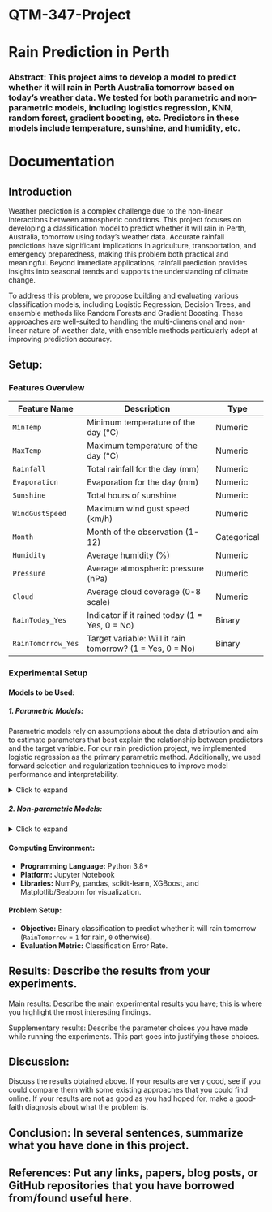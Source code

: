 # QTM-347-Project
# Rain Prediction in Perth

### Abstract: This project aims to develop a model to predict whether it will rain in Perth Australia tomorrow based on today’s weather data. We tested for both parametric and non-parametric models, including logistics regression, KNN, random forest, gradient boosting, etc. Predictors in these models include temperature, sunshine, and humidity, etc.

# Documentation

## Introduction

Weather prediction is a complex challenge due to the non-linear interactions between atmospheric conditions. This project focuses on developing a classification model to predict whether it will rain in Perth, Australia, tomorrow using today’s weather data. Accurate rainfall predictions have significant implications in agriculture, transportation, and emergency preparedness, making this problem both practical and meaningful. Beyond immediate applications, rainfall prediction provides insights into seasonal trends and supports the understanding of climate change.

To address this problem, we propose building and evaluating various classification models, including Logistic Regression, Decision Trees, and ensemble methods like Random Forests and Gradient Boosting. These approaches are well-suited to handling the multi-dimensional and non-linear nature of weather data, with ensemble methods particularly adept at improving prediction accuracy.

## Setup: 

### Features Overview

| **Feature Name**       | **Description**                                      | **Type**    |
|-------------------------|------------------------------------------------------|-------------|
| `MinTemp`              | Minimum temperature of the day (°C)                  | Numeric     |
| `MaxTemp`              | Maximum temperature of the day (°C)                  | Numeric     |
| `Rainfall`             | Total rainfall for the day (mm)                      | Numeric     |
| `Evaporation`          | Evaporation for the day (mm)                         | Numeric     |
| `Sunshine`             | Total hours of sunshine                              | Numeric     |
| `WindGustSpeed`        | Maximum wind gust speed (km/h)                       | Numeric     |
| `Month`                | Month of the observation (1-12)                      | Categorical |
| `Humidity`             | Average humidity (%)                                 | Numeric     |
| `Pressure`             | Average atmospheric pressure (hPa)                   | Numeric     |
| `Cloud`                | Average cloud coverage (0-8 scale)                   | Numeric     |
| `RainToday_Yes`        | Indicator if it rained today (1 = Yes, 0 = No)       | Binary      |
| `RainTomorrow_Yes`     | Target variable: Will it rain tomorrow? (1 = Yes, 0 = No) | Binary      |

### Experimental Setup

#### Models to be Used:
##### 1. **Parametric Models:**
Parametric models rely on assumptions about the data distribution and aim to estimate parameters that best explain the relationship between predictors and the target variable. For our rain prediction project, we implemented logistic regression as the primary parametric method. Additionally, we used forward selection and regularization techniques to improve model performance and interpretability.

<details>
  <summary>Click to expand</summary>

##### 1.1 **Logistic Regression:** 
Logistic regression is a statistical model used for binary classification problems. It estimates the probability of a binary outcome using a logistic function, making it ideal for predicting categorical variables like "rain" or "no rain."

<img width="614" alt="截屏2024-12-14 上午12 15 26" src="https://github.com/user-attachments/assets/6867c4c8-0a43-4722-80af-e6281d695a47" />

The misclassification error rate of 12.26% indicates that approximately 12 out of 100 predictions were incorrect. This is a good starting point, showing that the weather variables used are informative but could benefit from refinement.

##### 1.2 **Forward Selection:** 
Forward selection is a stepwise feature selection method that iteratively adds the most significant predictors to the model. It helps identify the best subset of features that contribute most to predicting the target variable.

<img width="752" alt="截屏2024-12-14 上午12 16 40" src="https://github.com/user-attachments/assets/23c57e04-17c1-471f-b925-235f07f1856c" />

<img width="612" alt="截屏2024-12-14 上午12 18 41" src="https://github.com/user-attachments/assets/54e7e42b-7a9d-4a34-b7af-cd9236b5df54" />

Forward selection selects the 7 most influential predictors based on their contribution to improving the model's log-likelihood. This refinement reduced the misclassification error rate to 11.64%, the best performance among parametric models. The chosen predictors provide the most information about rain likelihood. For instance, variables like humidity or pressure may dominate due to their direct physical connection to precipitation. A reduction of error rate from 12.26% to 11.64% indicates that including fewer but more relevant predictors improves model efficiency and accuracy.

##### 1.3 **Principal Component Analysis (PCA) / Partial Least Squares (PLS):** 
PCA is a dimensionality reduction technique that transforms the data into principal components, capturing the most variance in fewer dimensions. PLS, on the other hand, maximizes the covariance between predictors and the target variable, making it suitable for highly correlated features.

**PCA:**

<img width="739" alt="截屏2024-12-14 上午12 19 33" src="https://github.com/user-attachments/assets/6f3c342f-5876-4a64-8373-9a687ddd4c18" />

PCA transformed the predictors into 6 uncorrelated components while retaining as much variance as possible. The misclassification error rate remained at 11.95%, slightly worse than forward selection. PCA effectively addressed multicollinearity among predictors by transforming correlated variables into orthogonal components. However, due to the small number of predictors in our dataset, PCA was less impactful.

**PLS:**

<img width="751" alt="截屏2024-12-14 上午12 22 18" src="https://github.com/user-attachments/assets/585df337-10dc-48a8-92df-6c0fb17ba1f8" />

PLS selected 2 components by maximizing the covariance between predictors and the target variable. However, the misclassification error rate of 12.26% was identical to the full logistic regression model. Like PCA, PLS is more suitable for datasets with a higher number of predictors.

##### 1.4 **Ridge and Lasso Regression:** 
Ridge and Lasso are regularization techniques that add penalties to the regression model to reduce overfitting. Ridge minimizes the sum of squared coefficients, while Lasso encourages sparsity by shrinking coefficients of less important features to zero.

**Ridge:**

<img width="744" alt="截屏2024-12-14 上午12 24 13" src="https://github.com/user-attachments/assets/3bd68071-e29b-48e8-b8bf-d0ede4519372" />

The misclassification error rate of 11.95% indicates that this approach effectively stabilized the model but did not outperform forward selection. Ridge regression provides better generalization by shrinking large coefficients and retaining all predictors. While it controls overfitting, the inclusion of less relevant predictors can dilute the model’s predictive power.

**Lasso:**

<img width="750" alt="截屏2024-12-14 上午12 26 05" src="https://github.com/user-attachments/assets/bd9f0c0b-3e8d-4a1c-bff9-09b1a58351ea" />

Lasso regression model has a misclassification error rate of 12.42%, the highest among regularization techniques. Lasso’s feature selection is valuable for simplifying models in high-dimensional datasets. In this case, Lasso likely eliminated some predictors that contribute small but meaningful information, leading to a loss in predictive accuracy.

</details>

##### 2.  **Non-parametric Models:**

<details>
  <summary>Click to expand</summary>

##### 2.1 **K-Nearest Neighbors (KNN):**  
an instance-based learning algorithm that classifies a data point based on the majority class of its k-nearest neighbors. It is simple and effective for datasets with distinct clusters but may struggle with high-dimensional data.

##### 2.2 **Classification Trees:**  
partition data into subsets based on feature values, forming a tree-like structure. They are easy to interpret and effective for capturing non-linear relationships in the data.

##### 2.3 **Random Forest:**  
an ensemble learning method that builds multiple decision trees and combines their predictions for improved accuracy. It reduces overfitting and works well with complex datasets with many features.

##### 2.4 **Gradient Boosting:**  
a powerful ensemble method that builds trees sequentially, optimizing for errors made by previous trees. XGBoost, an implementation of Gradient Boosting, is known for its speed and high predictive performance, especially in structured data problems.

</details>

#### Computing Environment:
- **Programming Language:** Python 3.8+
- **Platform:** Jupyter Notebook
- **Libraries:** NumPy, pandas, scikit-learn, XGBoost, and Matplotlib/Seaborn for visualization.

#### Problem Setup:
- **Objective:** Binary classification to predict whether it will rain tomorrow (`RainTomorrow` = `1` for rain, `0` otherwise).
- **Evaluation Metric:** Classification Error Rate.

## Results: Describe the results from your experiments.

Main results: Describe the main experimental results you have; this is where you highlight the most interesting findings.

Supplementary results: Describe the parameter choices you have made while running the experiments. This part goes into justifying those choices.

## Discussion: 
Discuss the results obtained above. If your results are very good, see if you could compare them with some existing approaches that you could find online. If your results are not as good as you had hoped for, make a good-faith diagnosis about what the problem is.

## Conclusion: In several sentences, summarize what you have done in this project.

## References: Put any links, papers, blog posts, or GitHub repositories that you have borrowed from/found useful here.
